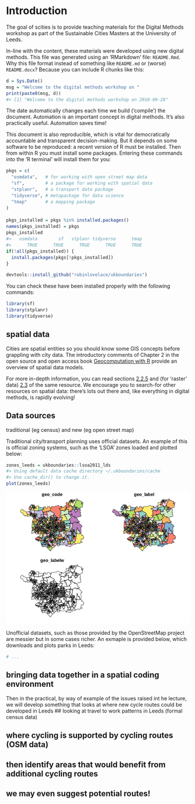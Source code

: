 
<!-- README.md is generated from README.Rmd. Please edit that file -->

# Introduction

The goal of scities is to provide teaching materials for the Digital
Methods workshop as part of the Sustainable Cities Masters at the
University of Leeds.

In-line with the content, these materials were developed using new
digital methods. This file was generated using an ‘RMarkdown’ file:
`README.Rmd`. Why this file format instead of something like `README.md`
or (worse) `README.docx`? Because you can include R chunks like this:

``` r
d = Sys.Date()
msg = "Welcome to the digital methods workshop on "
print(paste0(msg, d))
#> [1] "Welcome to the digital methods workshop on 2018-09-28"
```

The date automatically changes each time we build (‘compile’) the
document. Automation is an important concept in digital methods. It’s
also practically useful. Automation saves time\!

This document is also reproducible, which is vital for democratically
accountable and transparent decision-making. But it depends on some
software to be reproduced: a recent version of R must be installed. Then
from within R you must install some packages. Entering these commands
into the ‘R terminal’ will install them for you:

``` r
pkgs = c(
  "osmdata",   # for working with open street map data
  "sf",        # a package for working with spatial data
  "stplanr",   # a transport data package
  "tidyverse", # metapackage for data science
  "tmap"       # a mapping package
)

pkgs_installed = pkgs %in% installed.packages()
names(pkgs_installed) = pkgs
pkgs_installed
#>   osmdata        sf   stplanr tidyverse      tmap 
#>      TRUE      TRUE      TRUE      TRUE      TRUE
if(!all(pkgs_installed)) {
  install.packages(pkgs[!pkgs_installed])
}
```

``` r
devtools::install_github("robinlovelace/ukboundaries")
```

You can check these have been installed properly with the following
commands:

``` r
library(sf)
library(stplanr)
library(tidyverse)
```

## spatial data

Cities are spatial entities so you should know some GIS concepts before
grappling with city data. The introductory comments of Chapter 2 in the
open source and open access book [Geocomputation with
R](https://geocompr.robinlovelace.net/spatial-class.html) provide an
overview of spatial data models.

For more in-depth information, you can read sections
[2.2.5](https://geocompr.robinlovelace.net/spatial-class.html#geometry)
and (for ‘raster’ data)
[2.3](https://geocompr.robinlovelace.net/spatial-class.html#raster-data)
of the same resource. We encourage you to search-for other resources on
spatial data: there’s lots out there and, like everything in digital
methods, is rapidly evolving\!

## Data sources

traditional (eg census) and new (eg open street map)

Traditional city/transport planning uses official datasets. An example
of this is official zoning systems, such as the ‘LSOA’ zones loaded and
plotted below:

``` r
zones_leeds = ukboundaries::lsoa2011_lds
#> Using default data cache directory ~/.ukboundaries/cache 
#> Use cache_dir() to change it.
plot(zones_leeds)
```

![](README_files/figure-gfm/unnamed-chunk-5-1.png)<!-- -->

Unofficial datasets, such as those provided by the OpenStreetMap project
are messier but in some cases richer. An exmaple is provided below,
which downloads and plots parks in Leeds:

``` r
# ...
```

## bringing data together in a spatial coding environment

Then in the practical, by way of example of the issues raised int he
lecture, we will develop something that looks at where new cycle routes
could be developed in Leeds \#\# looking at travel to work patterns in
Leeds (formal census data)

## where cycling is supported by cycling routes (OSM data)

## then identify areas that would benefit from additional cycling routes

## we may even suggest potential routes\!
